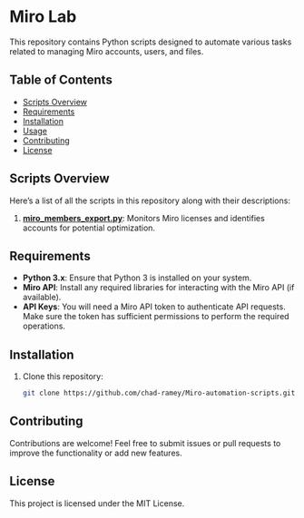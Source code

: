 # Miro Lab

This repository contains Python scripts designed to automate various tasks related to managing Miro accounts, users, and files.

## Table of Contents
  - [Scripts Overview](#scripts-overview)
  - [Requirements](#requirements)
  - [Installation](#installation)
  - [Usage](#usage)
  - [Contributing](#contributing)
  - [License](#license)

## Scripts Overview
Here’s a list of all the scripts in this repository along with their descriptions:

1. **[miro_members_export.py](miro_members_export.py)**: Monitors Miro licenses and identifies accounts for potential optimization.

## Requirements
- **Python 3.x**: Ensure that Python 3 is installed on your system.
- **Miro API**: Install any required libraries for interacting with the Miro API (if available).
- **API Keys**: You will need a Miro API token to authenticate API requests. Make sure the token has sufficient permissions to perform the required operations.

## Installation
1. Clone this repository:
   ```bash
   git clone https://github.com/chad-ramey/Miro-automation-scripts.git

## Contributing
Contributions are welcome! Feel free to submit issues or pull requests to improve the functionality or add new features.

## License
This project is licensed under the MIT License.
